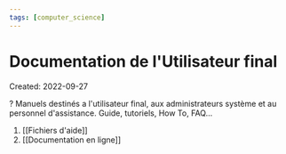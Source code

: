 ```yaml
---
tags: [computer_science] 
---
```

# Documentation de l'Utilisateur final
Created: 2022-09-27

?
Manuels destinés a l'utilisateur final, aux administrateurs système et au personnel d'assistance.
Guide, tutoriels, How To, FAQ...

1. [[Fichiers d'aide]]
2. [[Documentation en ligne]]
